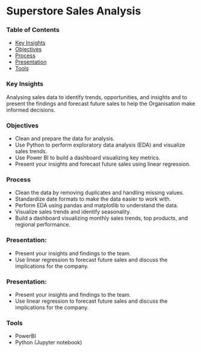 # Superstore Sales Analysis
### Table of Contents
- [Key Insights](key-insights)
- [Objectives](objectives)
- [Process](process)
- [Presentation](presentation)
- [Tools](tools)
### Key Insights 
Analysing sales data to identify trends, opportunities, and insights and to present the findings and forecast future sales to help the Organisation make informed decisions.
### Objectives
- Clean and prepare the data for analysis.
- Use Python to perform exploratory data analysis (EDA) and visualize sales trends.
- Use Power BI to build a dashboard visualizing key metrics.
- Present your insights and forecast future sales using linear regression.
### Process
- Clean the data by removing duplicates and handling missing values.
- Standardize date formats to make the data easier to work with.
- Perform EDA using pandas and matplotlib to understand the data.
- Visualize sales trends and identify seasonality.
- Build a dashboard visualizing monthly sales trends, top products, and regional performance.
### Presentation:
- Present your insights and findings to the team.
- Use linear regression to forecast future sales and discuss the implications for the company.
### Presentation:
- Present your insights and findings to the team.
- Use linear regression to forecast future sales and discuss the implications for the company.
### Tools
- PowerBI
- Python (Jupyter notebook)






